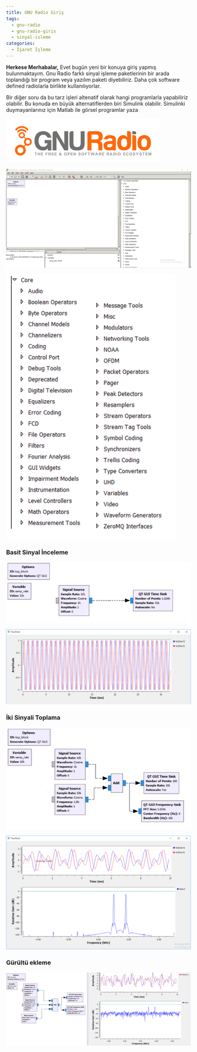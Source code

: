 ```yaml
---
title: GNU Radio Giriş
tags:
  - gnu-radio
  - gnu-radio-giris
  - sinyal-isleme
categories:
  - İşaret İşleme
---
```


**Herkese Merhabalar,**
Evet bugün yeni bir konuya giriş yapmış bulunmaktayım. Gnu Radio farklı sinyal işleme paketlerinin bir arada toplandığı bir program veya yazılım paketi diyebiliriz. Daha çok software defined radiolarla birlikte kullanılıyorlar.

Bir diğer soru da bu tarz işleri altenatif olarak hangi programlarla yapabiliriz olabilir. Bu konuda en büyük alternatiflerden biri Simulink olabilir. Simulinki duymayanlarınız için Matlab ile görsel programlar yaza


![gnu-radio-logo](/images/1510049832313.png)

![GNU Radio](/images/1517772567740.png)

![Packages](/images/1517773308579.png)

### Basit Sinyal İnceleme

![Cosine](/images/1517772973730.png)

![Qt Time domain output](/images/1517772927542.png)

### İki Sinyali Toplama

![2 signal](/images/1517773749576.png)

![Qt Time and Frequency](/images/1517773705131.png)

### Gürültü ekleme

![Gürültü](/images/1517773984048.png)



